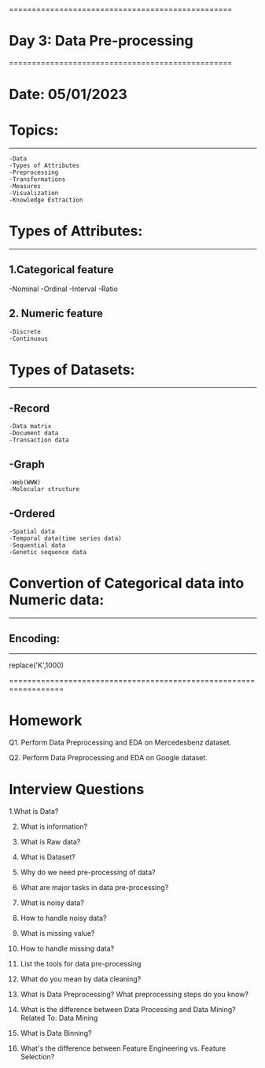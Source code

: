 
=================================================
# Day 3: Data Pre-processing
=================================================
# Date: 05/01/2023
# Topics:
------------------
	-Data
	-Types of Attributes
	-Preprocessing
	-Transformations
	-Measures
	-Visualization
    -Knowledge Extraction
    
    
# Types of Attributes:
----------------------

## 1.Categorical feature
  -Nominal
  -Ordinal
  -Interval
  -Ratio

## 2. Numeric feature
    -Discrete
    -Continuous

# Types of Datasets:
---------------------
## -Record
    -Data matrix
    -Document data
    -Transaction data
## -Graph
    -Web(WWW)
    -Molecular structure
## -Ordered
    -Spatial data
    -Temporal data(time series data)
    -Sequential data
    -Genetic sequence data
    
# Convertion of Categorical data into  Numeric data:
---------------------------------------------------
## Encoding:
----------

replace('K',1000)

==================================================================

# Homework

Q1. Perform Data Preprocessing and EDA on Mercedesbenz dataset.

Q2. Perform Data Preprocessing and EDA on Google dataset.


# Interview Questions
1.What is Data?

2. What is information?

3. What is Raw data?

4. What is Dataset?

5. Why do we need pre-processing of data?

6. What are major tasks in data pre-processing?

7. What is noisy data?

8. How to handle noisy data?

9. What is missing value?

10. How to handle missing data?

11. List the tools for data pre-processing

12. What do you mean by data cleaning?

13. What is Data Preprocessing? What preprocessing steps do you know?   

14. What is the difference between Data Processing and Data Mining?  Related To: Data Mining

15. What is Data Binning?  

16. What's the difference between Feature Engineering vs. Feature Selection? 
